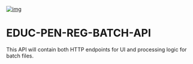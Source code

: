 [![img](https://img.shields.io/badge/Lifecycle-Maturing-007EC6)](https://github.com/bcgov/repomountie/blob/master/doc/lifecycle-badges.md)
# EDUC-PEN-REG-BATCH-API
This API will contain both HTTP endpoints for UI and processing logic for batch files.
